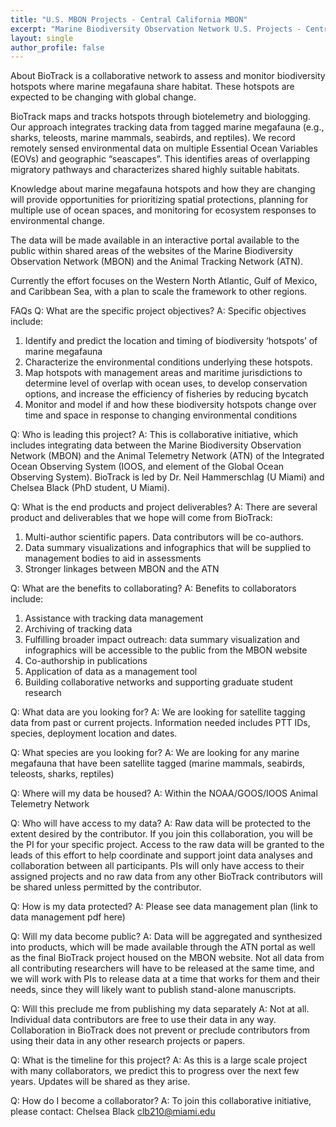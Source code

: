 ```yaml
---
title: "U.S. MBON Projects - Central California MBON"
excerpt: "Marine Biodiversity Observation Network U.S. Projects - Central California MBON"
layout: single
author_profile: false
---
```


About
BioTrack is a collaborative network to assess and monitor biodiversity hotspots where marine megafauna share habitat. These hotspots are expected to be changing with global change. 

BioTrack maps and tracks hotspots through biotelemetry and biologging. Our approach integrates tracking data from tagged marine megafauna (e.g., sharks, teleosts, marine mammals, seabirds, and reptiles). We record remotely sensed environmental data on multiple Essential Ocean Variables (EOVs) and geographic “seascapes”. This identifies areas of overlapping migratory pathways and characterizes shared highly suitable habitats. 

Knowledge about marine megafauna hotspots and how they are changing will provide opportunities for prioritizing spatial protections, planning for multiple use of ocean spaces, and monitoring for ecosystem responses to environmental change.

The data will be made available in an interactive portal available to the public within shared areas of the websites of the Marine Biodiversity Observation Network (MBON) and the Animal Tracking Network (ATN). 

Currently the effort focuses on the Western North Atlantic, Gulf of Mexico, and Caribbean Sea, with a plan to scale the framework to other regions.

FAQs
Q: What are the specific project objectives?
A: Specific objectives include:
1.	Identify and predict the location and timing of biodiversity ‘hotspots’ of marine megafauna
2.	Characterize the environmental conditions underlying these hotspots.
3.	Map hotspots with management areas and maritime jurisdictions to determine level of overlap with ocean uses, to develop conservation options, and increase the efficiency of fisheries by reducing bycatch
4.	Monitor and model if and how these biodiversity hotspots change over time and space in response to changing environmental conditions

Q: Who is leading this project?
A: This is collaborative initiative, which includes integrating data between the Marine Biodiversity Observation Network (MBON) and the Animal Telemetry Network (ATN) of the Integrated Ocean Observing System (IOOS, and element of the Global Ocean Observing System). BioTrack is led by Dr. Neil Hammerschlag (U Miami) and Chelsea Black (PhD student, U Miami).  

Q: What is the end products and project deliverables?
A: There are several product and deliverables that we hope will come from BioTrack:
1.	Multi-author scientific papers. Data contributors will be co-authors.
2.	Data summary visualizations and infographics that will be supplied to management bodies to aid in assessments 
3.	Stronger linkages between MBON and the ATN

Q: What are the benefits to collaborating?
A: Benefits to collaborators include:
1.	Assistance with tracking data management
2.	Archiving of tracking data
3.	Fulfilling broader impact outreach: data summary visualization and infographics will be accessible to the public from the MBON website
4.	Co-authorship in publications
5.	Application of data as a management tool
6.	Building collaborative networks and supporting graduate student research

Q: What data are you looking for? 
A: We are looking for satellite tagging data from past or current projects. Information needed includes PTT IDs, species, deployment location and dates. 

Q: What species are you looking for?
A: We are looking for any marine megafauna that have been satellite tagged (marine mammals, seabirds, teleosts, sharks, reptiles)

Q: Where will my data be housed?
A: Within the NOAA/GOOS/IOOS Animal Telemetry Network 

Q: Who will have access to my data?
A: Raw data will be protected to the extent desired by the contributor. If you join this collaboration, you will be the PI for your specific project. Access to the raw data will be granted to the leads of this effort to help coordinate and support joint data analyses and collaboration between all participants. PIs will only have access to their assigned projects and no raw data from any other BioTrack contributors will be shared unless permitted by the contributor.

Q: How is my data protected?
A: Please see data management plan (link to data management pdf here)

Q: Will my data become public?
A: Data will be aggregated and synthesized into products, which will be made available through the ATN portal as well as the final BioTrack project housed on the MBON website. Not all data from all contributing researchers will have to be released at the same time, and we will work with PIs to release data at a time that works for them and their needs, since they will likely want to publish stand-alone manuscripts.

Q: Will this preclude me from publishing my data separately 
A: Not at all. Individual data contributors are free to use their data in any way. Collaboration in BioTrack does not prevent or preclude contributors from using their data in any other research projects or papers.

Q: What is the timeline for this project?
A: As this is a large scale project with many collaborators, we predict this to progress over the next few years. Updates will be shared as they arise. 

Q: How do I become a collaborator?
A: To join this collaborative initiative, please contact: Chelsea Black clb210@miami.edu 

